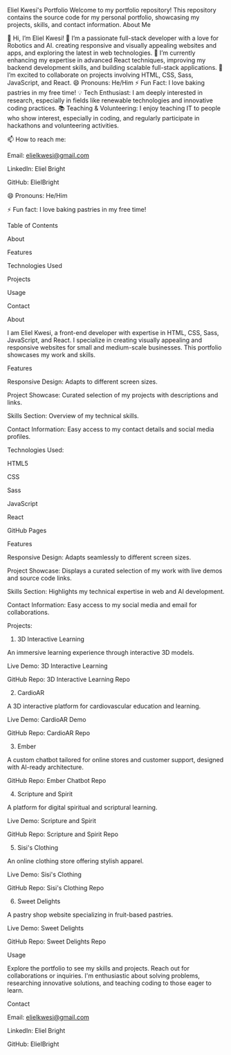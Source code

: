 Eliel Kwesi's Portfolio
Welcome to my portfolio repository! This repository contains the source code for my personal portfolio, showcasing my projects, skills, and contact information.
About Me

👋 Hi, I’m Eliel Kwesi!
👀 I’m a passionate full-stack developer with a love for Robotics and AI. creating responsive and visually appealing websites and apps, and exploring the latest in web technologies.
🌱 I’m currently enhancing my expertise in advanced React techniques, improving my backend development skills, and building scalable full-stack applications.
💞️ I’m excited to collaborate on projects involving HTML, CSS, Sass, JavaScript, and React.
😄 Pronouns: He/Him
⚡ Fun Fact: I love baking pastries in my free time!
💡 Tech Enthusiast: I am deeply interested in research, especially in fields like renewable technologies and innovative coding practices.
📚 Teaching & Volunteering: I enjoy teaching IT to people who show interest, especially in coding, and regularly participate in hackathons and volunteering activities.



📫 How to reach me:

Email: elielkwesi@gmail.com

LinkedIn: Eliel Bright

GitHub: ElielBright

😄 Pronouns: He/Him

⚡ Fun fact: I love baking pastries in my free time!


Table of Contents

About

Features

Technologies Used

Projects

Usage

Contact


About

I am Eliel Kwesi, a front-end developer with expertise in HTML, CSS, Sass, JavaScript, and React. I specialize in creating visually appealing and responsive websites for small and medium-scale businesses. This portfolio showcases my work and skills.

Features

Responsive Design: Adapts to different screen sizes.

Project Showcase: Curated selection of my projects with descriptions and links.

Skills Section: Overview of my technical skills.

Contact Information: Easy access to my contact details and social media profiles.


Technologies Used:

HTML5

CSS

Sass

JavaScript

React

GitHub Pages



Features


Responsive Design: Adapts seamlessly to different screen sizes.


Project Showcase: Displays a curated selection of my work with live demos and source code links.


Skills Section: Highlights my technical expertise in web and AI development.


Contact Information: Easy access to my social media and email for collaborations.



Projects:


1. 3D Interactive Learning

   
An immersive learning experience through interactive 3D models.


Live Demo: 3D Interactive Learning


GitHub Repo: 3D Interactive Learning Repo


2. CardioAR


A 3D interactive platform for cardiovascular education and learning.

Live Demo: CardioAR Demo


GitHub Repo: CardioAR Repo


3. Ember


A custom chatbot tailored for online stores and customer support, designed with AI-ready architecture.

GitHub Repo: Ember Chatbot Repo


4. Scripture and Spirit

   
A platform for digital spiritual and scriptural learning.


Live Demo: Scripture and Spirit


GitHub Repo: Scripture and Spirit Repo


5. Sisi's Clothing

   
An online clothing store offering stylish apparel.


Live Demo: Sisi's Clothing


GitHub Repo: Sisi's Clothing Repo


6. Sweet Delights

   
A pastry shop website specializing in fruit-based pastries.

Live Demo: Sweet Delights


GitHub Repo: Sweet Delights Repo

Usage

Explore the portfolio to see my skills and projects. Reach out for collaborations or inquiries. I'm enthusiastic about solving problems, researching innovative solutions, and teaching coding to those eager to learn.

Contact

Email: elielkwesi@gmail.com

LinkedIn: Eliel Bright

GitHub: ElielBright
